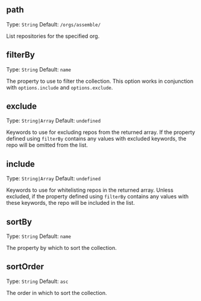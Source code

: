 ## path
Type: `String`
Default: `/orgs/assemble/`

List repositories for the specified org.

## filterBy
Type: `String`
Default: `name`

The property to use to filter the collection. This option works in conjunction with `options.include` and `options.exclude`.

## exclude
Type: `String|Array`
Default: `undefined`

Keywords to use for excluding repos from the returned array. If the property defined using `filterBy` contains any values with excluded keywords, the repo will be omitted from the list.

## include
Type: `String|Array`
Default: `undefined`

Keywords to use for whitelisting repos in the returned array. Unless excluded, if the property defined using `filterBy` contains any values with these keywords, the repo will be included in the list.

## sortBy
Type: `String`
Default: `name`

The property by which to sort the collection.

## sortOrder
Type: `String`
Default: `asc`

The order in which to sort the collection.